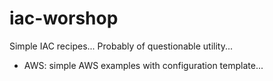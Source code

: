 # iac-worshop

Simple IAC recipes... Probably of questionable utility...

* AWS: simple AWS examples with configuration template...
